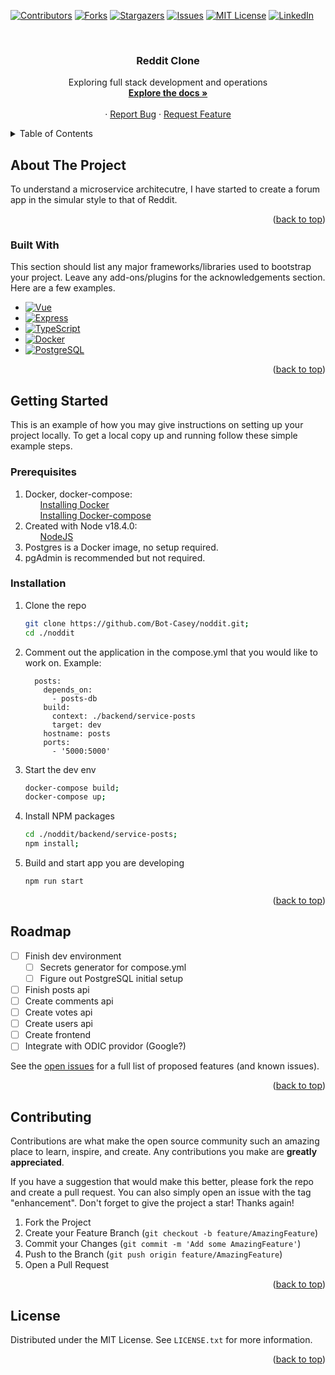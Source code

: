 <div id="top"></div>

[![Contributors][contributors-shield]][contributors-url]
[![Forks][forks-shield]][forks-url]
[![Stargazers][stars-shield]][stars-url]
[![Issues][issues-shield]][issues-url]
[![MIT License][license-shield]][license-url]
[![LinkedIn][linkedin-shield]][linkedin-url]



<!-- PROJECT LOGO -->
<br />
<div align="center">

  <h3 align="center">Reddit Clone</h3>

  <p align="center">
    Exploring full stack development and operations
    <br />
    <a href="hhttps://github.com/Bot-Casey/noddit/readme.md"><strong>Explore the docs »</strong></a>
    <br />
    <br />
    ·
    <a href="https://github.com/Bot-Casey/noddit/issues">Report Bug</a>
    ·
    <a href="https://github.com/Bot-Casey/noddit/issues">Request Feature</a>
  </p>
</div>



<!-- TABLE OF CONTENTS -->
<details>
  <summary>Table of Contents</summary>
  <ol>
    <li>
      <a href="#about-the-project">About The Project</a>
      <ul>
        <li><a href="#built-with">Built With</a></li>
      </ul>
    </li>
    <li>
      <a href="#getting-started">Getting Started</a>
      <ul>
        <li><a href="#prerequisites">Prerequisites</a></li>
        <li><a href="#installation">Installation</a></li>
      </ul>
    </li>
    <li><a href="#roadmap">Roadmap</a></li>
    <li><a href="#contributing">Contributing</a></li>
    <li><a href="#license">License</a></li>
  </ol>
</details>



<!-- ABOUT THE PROJECT -->
## About The Project

To understand a microservice architecutre, I have started to create a forum app in the simular style to that of Reddit. 

<p align="right">(<a href="#top">back to top</a>)</p>



### Built With

This section should list any major frameworks/libraries used to bootstrap your project. Leave any add-ons/plugins for the acknowledgements section. Here are a few examples.

* [![Vue][Vue.js]][Vue-url]
* [![Express][Express.js]][Express-url]
* [![TypeScript][TypeScript]][TypeScript-url]
* [![Docker][Docker]][Docker-url]
* [![PostgreSQL][PostgreSQL]][PostgreSQL-url]


<p align="right">(<a href="#top">back to top</a>)</p>



<!-- GETTING STARTED -->
## Getting Started

This is an example of how you may give instructions on setting up your project locally.
To get a local copy up and running follow these simple example steps.

### Prerequisites

<ol>
    <li> Docker, docker-compose: 
        <ul><a href=https://docs.docker.com/get-docker>Installing Docker</a></ul>
        <ul><a href=https://docs.docker.com/compose/install>Installing Docker-compose</a></ul>
    </li>
    <li> Created with Node v18.4.0: 
        <ul><a href=https://nodejs.org/en/download>NodeJS</a></ul>
    </li>
    <li>
        Postgres is a Docker image, no setup required. 
    </li>
    <li>
        pgAdmin is recommended but not required. 
    </li>
</ol>


### Installation

1. Clone the repo
   ```sh
   git clone https://github.com/Bot-Casey/noddit.git;
   cd ./noddit
   ```
2. Comment out the application in the compose.yml that you would like to work on. Example:
    ```
      posts:
        depends_on:
          - posts-db
        build: 
          context: ./backend/service-posts
          target: dev
        hostname: posts
        ports:
          - '5000:5000'
3. Start the dev env
    ```sh
    docker-compose build;
    docker-compose up;
    ```
4. Install NPM packages
   ```sh
   cd ./noddit/backend/service-posts;
   npm install;
   ```
5. Build and start app you are developing
    ```sh
    npm run start
    ```

<p align="right">(<a href="#top">back to top</a>)</p>

<!-- ROADMAP -->
## Roadmap

- [ ] Finish dev environment
    - [ ] Secrets generator for compose.yml
    - [ ] Figure out PostgreSQL initial setup
- [ ] Finish posts api
- [ ] Create comments api
- [ ] Create votes api
- [ ] Create users api
- [ ] Create frontend
- [ ] Integrate with ODIC providor (Google?)

See the [open issues](https://github.com/Bot-Casey/noddit/issues) for a full list of proposed features (and known issues).

<p align="right">(<a href="#top">back to top</a>)</p>



<!-- CONTRIBUTING -->
## Contributing

Contributions are what make the open source community such an amazing place to learn, inspire, and create. Any contributions you make are **greatly appreciated**.

If you have a suggestion that would make this better, please fork the repo and create a pull request. You can also simply open an issue with the tag "enhancement".
Don't forget to give the project a star! Thanks again!

1. Fork the Project
2. Create your Feature Branch (`git checkout -b feature/AmazingFeature`)
3. Commit your Changes (`git commit -m 'Add some AmazingFeature'`)
4. Push to the Branch (`git push origin feature/AmazingFeature`)
5. Open a Pull Request

<p align="right">(<a href="#top">back to top</a>)</p>



<!-- LICENSE -->
## License

Distributed under the MIT License. See `LICENSE.txt` for more information.

<p align="right">(<a href="#top">back to top</a>)</p>

<!-- MARKDOWN LINKS & IMAGES -->
<!-- https://www.markdownguide.org/basic-syntax/#reference-style-links -->
[contributors-shield]: https://img.shields.io/github/contributors/Bot-Casey/noddit?style=for-the-badge
[contributors-url]: https://github.com/Bot-Casey/noddit/graphs/contributors
[forks-shield]: https://img.shields.io/github/forks/Bot-Casey/noddit?style=for-the-badge
[forks-url]: https://github.com/Bot-Casey/noddit/network/members
[stars-shield]: https://img.shields.io/github/stars/Bot-Casey/noddit?style=for-the-badge
[stars-url]: https://github.com/othneildrew/Bot-Casey/noddit/stargazers
[issues-shield]: https://img.shields.io/github/issues/Bot-Casey/noddit?style=for-the-badge
[issues-url]: https://github.com/othneildrew/Best-README-Template/issues
[license-shield]: https://img.shields.io/github/license/othneildrew/Best-README-Template.svg?style=for-the-badge
[license-url]: https://github.com/othneildrew/Best-README-Template/blob/master/LICENSE.txt
[linkedin-shield]: https://img.shields.io/badge/-LinkedIn-black.svg?style=for-the-badge&logo=linkedin&colorB=555
[linkedin-url]: https://linkedin.com/in/caseystadick
[Vue.js]: https://img.shields.io/badge/Vue.js-35495E?style=for-the-badge&logo=vuedotjs&logoColor=4FC08D
[Vue-url]: https://vuejs.org/
[Express.js]: https://img.shields.io/badge/-ExpressJS-grey
[Express-url]: https://expressjs.com/
[TypeScript]: https://img.shields.io/badge/-TypeScript-blue
[TypeScript-url]: https://www.npmjs.com/package/typescript
[PostgreSQL]: https://img.shields.io/badge/-Postgres-darkblue
[PostgreSQL-url]: https://www.postgresql.org/
[Docker]: https://img.shields.io/badge/-Docker-white
[Docker-url]: https://www.docker.com/
